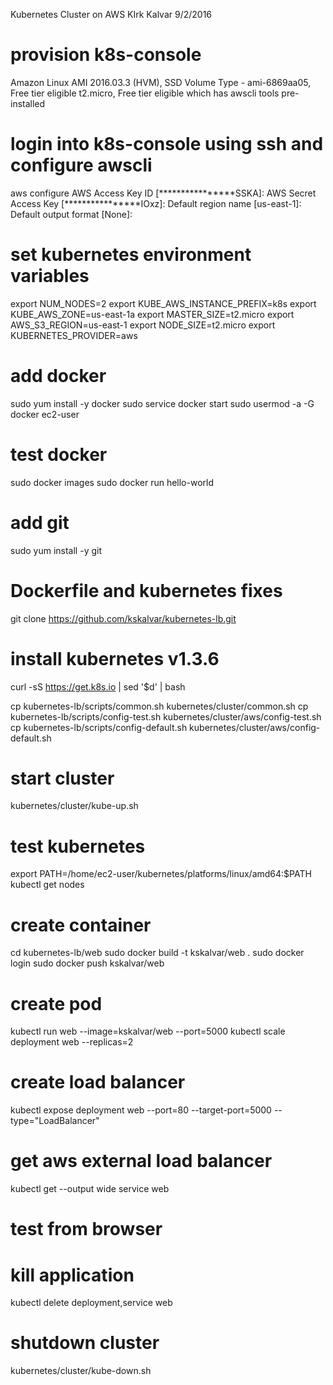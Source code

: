 Kubernetes Cluster on AWS
KIrk Kalvar
9/2/2016

# provision k8s-console 
Amazon Linux AMI 2016.03.3 (HVM), SSD Volume Type - ami-6869aa05, Free tier eligible t2.micro, Free tier eligible which has awscli tools pre-installed

# login into k8s-console  using ssh and configure awscli 
aws configure
AWS Access Key ID [****************SSKA]:
AWS Secret Access Key [****************IOxz]:
Default region name [us-east-1]:
Default output format [None]:

# set kubernetes environment variables
export NUM_NODES=2
export KUBE_AWS_INSTANCE_PREFIX=k8s
export KUBE_AWS_ZONE=us-east-1a
export MASTER_SIZE=t2.micro
export AWS_S3_REGION=us-east-1
export NODE_SIZE=t2.micro
export KUBERNETES_PROVIDER=aws

# add docker 
sudo yum install -y docker
sudo service docker start
sudo usermod -a -G docker ec2-user

# test docker
sudo docker images
sudo docker run hello-world

# add git
sudo yum install -y git




# Dockerfile and kubernetes fixes
git clone https://github.com/kskalvar/kubernetes-lb.git

# install kubernetes v1.3.6 
curl -sS https://get.k8s.io | sed '$d' | bash
 
cp kubernetes-lb/scripts/common.sh kubernetes/cluster/common.sh
cp kubernetes-lb/scripts/config-test.sh kubernetes/cluster/aws/config-test.sh
cp kubernetes-lb/scripts/config-default.sh kubernetes/cluster/aws/config-default.sh

# start cluster
kubernetes/cluster/kube-up.sh

# test kubernetes
export PATH=/home/ec2-user/kubernetes/platforms/linux/amd64:$PATH
kubectl get nodes

# create container
 cd kubernetes-lb/web
sudo docker build -t kskalvar/web  .
sudo docker login
sudo docker push kskalvar/web

# create pod
kubectl run web --image=kskalvar/web --port=5000
kubectl scale deployment web --replicas=2

# create load balancer
kubectl expose deployment web --port=80 --target-port=5000 --type="LoadBalancer"

# get aws external load balancer 
kubectl get --output wide service web

# test from browser

# kill application
kubectl delete deployment,service web

# shutdown cluster
kubernetes/cluster/kube-down.sh
